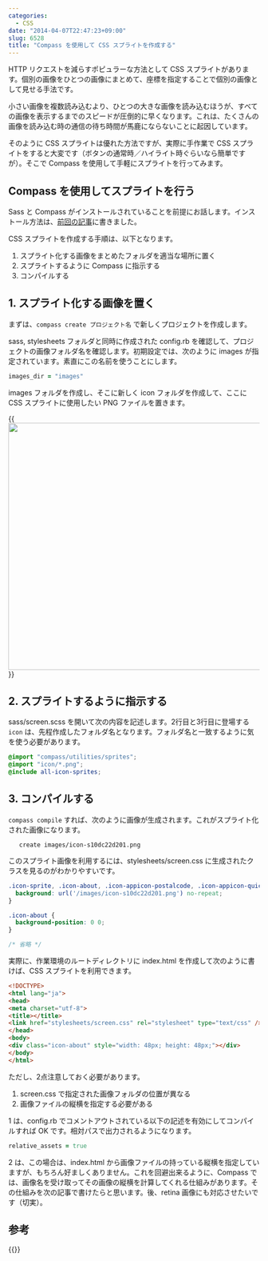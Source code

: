 ```yaml
---
categories:
  - CSS
date: "2014-04-07T22:47:23+09:00"
slug: 6528
title: "Compass を使用して CSS スプライトを作成する"
---
```


HTTP リクエストを減らすポピュラーな方法として CSS スプライトがあります。個別の画像をひとつの画像にまとめて、座標を指定することで個別の画像として見せる手法です。

小さい画像を複数読み込むより、ひとつの大きな画像を読み込むほうが、すべての画像を表示するまでのスピードが圧倒的に早くなります。これは、たくさんの画像を読み込む時の通信の待ち時間が馬鹿にならないことに起因しています。

そのように CSS スプライトは優れた方法ですが、実際に手作業で CSS スプライトをすると大変です（ボタンの通常時／ハイライト時ぐらいなら簡単ですが）。そこで Compass を使用して手軽にスプライトを行ってみます。

## Compass を使用してスプライトを行う

Sass と Compass がインストールされていることを前提にお話します。インストール方法は、[前回の記事](http://rakuishi.com/archives/6519)に書きました。

CSS スプライトを作成する手順は、以下となります。

1. スプライト化する画像をまとめたフォルダを適当な場所に置く
1. スプライトするように Compass に指示する
1. コンパイルする

## 1. スプライト化する画像を置く

まずは、`compass create プロジェクト名` で新しくプロジェクトを作成します。

sass, stylesheets フォルダと同時に作成された config.rb を確認して、プロジェクトの画像フォルダ名を確認します。初期設定では、次のように images が指定されています。素直にこの名前を使うことにします。

```rb
images_dir = "images"
```

images フォルダを作成し、そこに新しく icon フォルダを作成して、ここに CSS スプライトに使用したい PNG ファイルを置きます。

{{<img alt="" src="/images/2014/04/6528_1.png" width="728" height="494">}}

## 2. スプライトするように指示する

sass/screen.scss を開いて次の内容を記述します。2行目と3行目に登場する `icon` は、先程作成したフォルダ名となります。フォルダ名と一致するように気を使う必要があります。

```scss
@import "compass/utilities/sprites";
@import "icon/*.png";
@include all-icon-sprites;
```

## 3. コンパイルする

`compass compile` すれば、次のように画像が生成されます。これがスプライト化された画像になります。

```
   create images/icon-s10dc22d201.png
```

このスプライト画像を利用するには、stylesheets/screen.css に生成されたクラスを見るのがわかりやすいです。

```css
.icon-sprite, .icon-about, .icon-appicon-postalcode, .icon-appicon-quicka2, .icon-facebook, .icon-logo, .icon-quicka2, .icon-twitter {
  background: url('/images/icon-s10dc22d201.png') no-repeat;
}

.icon-about {
  background-position: 0 0;
}

/* 省略 */
```

実際に、作業環境のルートディレクトリに index.html を作成して次のように書けば、CSS スプライトを利用できます。

```html
<!DOCTYPE>
<html lang="ja">
<head>
<meta charset="utf-8">
<title></title>
<link href="stylesheets/screen.css" rel="stylesheet" type="text/css" />
</head>
<body>
<div class="icon-about" style="width: 48px; height: 48px;"></div>
</body>
</html>
```

ただし、2点注意しておく必要があります。

1. screen.css で指定された画像フォルダの位置が異なる
1. 画像ファイルの縦横を指定する必要がある

1 は、config.rb でコメントアウトされている以下の記述を有効にしてコンパイルすれば OK です。相対パスで出力されるようになります。

```rb
relative_assets = true
```

2 は、この場合は、index.html から画像ファイルの持っている縦横を指定していますが、もちろん好ましくありません。これを回避出来るように、Compass では、画像名を受け取ってその画像の縦横を計算してくれる仕組みがあります。その仕組みを次の記事で書けたらと思います。後、retina 画像にも対応させたいです（切実）。

## 参考

{{<amazon id="4798132446" title="Sass&Compass徹底入門 CSSのベストプラクティスを効率よく実現するために (DESIGN & WEB TECHNOLOGY)" src="https://images-na.ssl-images-amazon.com/images/I/51aeeQBbfhL._SL160_.jpg">}}
